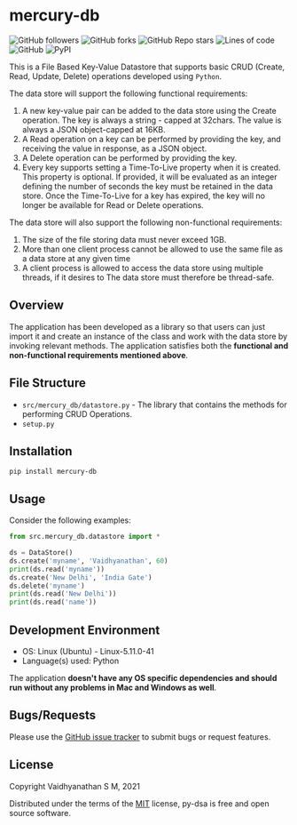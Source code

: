 # mercury-db


![GitHub followers](https://img.shields.io/github/followers/smv1999?style=for-the-badge)
![GitHub forks](https://img.shields.io/github/forks/smv1999/mercury-db?style=for-the-badge)
![GitHub Repo stars](https://img.shields.io/github/stars/smv1999/mercury-db?style=for-the-badge)
![Lines of code](https://img.shields.io/tokei/lines/github/smv1999/mercury-db?style=for-the-badge)
![GitHub](https://img.shields.io/github/license/smv1999/mercury-db?color=blue&style=for-the-badge)
![PyPI](https://img.shields.io/pypi/v/mercury-db?color=blue&style=for-the-badge)


This is a File Based Key-Value Datastore that supports basic CRUD (Create, Read, Update, Delete) operations developed using `Python`.

The data store will support the following functional requirements:

1. A new key-value pair can be added to the data store using the Create operation. The key is always a string - capped at 32chars. The value is always a JSON object-capped at
   16KB.
1. A Read operation on a key can be performed by providing the key, and receiving the
   value in response, as a JSON object.
1. A Delete operation can be performed by providing the key.
1. Every key supports setting a Time-To-Live property when it is created. This property is optional. If provided, it will be evaluated as an integer defining the number of seconds the key must be retained in the data store. Once the Time-To-Live for a key has expired, the key will no longer be available for Read or Delete operations.

The data store will also support the following non-functional requirements:

1. The size of the file storing data must never exceed 1GB.
1. More than one client process cannot be allowed to use the same file as a data store at any given time
1. A client process is allowed to access the data store using multiple threads, if it desires to The data store must therefore be thread-safe.


## Overview

The application has been developed as a library so that users can just import it and create an instance of the class and work with the data store by invoking relevant methods. The application satisfies both the **functional and non-functional requirements mentioned above**.

## File Structure

- `src/mercury_db/datastore.py` - The library that contains the methods for performing CRUD Operations.
- `setup.py` 

## Installation

```
pip install mercury-db
```

## Usage

Consider the following examples:

```python
from src.mercury_db.datastore import *

ds = DataStore()
ds.create('myname', 'Vaidhyanathan', 60)
print(ds.read('myname'))
ds.create('New Delhi', 'India Gate')
ds.delete('myname')
print(ds.read('New Delhi'))
print(ds.read('name'))

```

## Development Environment

- OS: Linux (Ubuntu) - Linux-5.11.0-41
- Language(s) used: Python

The application **doesn't have any OS specific dependencies and should run without any problems in Mac and Windows as well**.

## Bugs/Requests 

Please use the [GitHub issue tracker](https://github.com/smv1999/mercury-db/issues) to submit bugs or request features.

## License 

Copyright Vaidhyanathan S M, 2021

Distributed under the terms of the [MIT](https://github.com/smv1999/mercury-db/blob/main/LICENSE) license, py-dsa is free and open source software.

